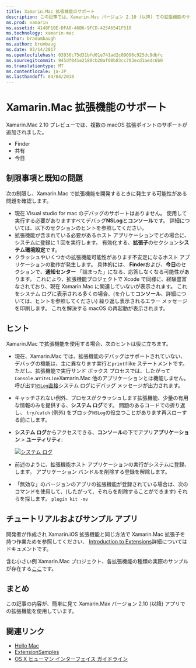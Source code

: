 ```yaml
---
title: Xamarin.Mac 拡張機能のサポート
description: この記事では、Xamarin.Mac バージョン 2.10 (以降) での拡張機能のサポートについて説明します。
ms.prod: xamarin
ms.assetid: 4148F1BE-DFA0-46B6-9FCD-425A6541F510
ms.technology: xamarin-mac
author: bradumbaugh
ms.author: brumbaug
ms.date: 03/14/2017
ms.openlocfilehash: 03936c75d31bfd01e741ad2c09096c925dc9dbfc
ms.sourcegitcommit: 945df041e2180cb20af08b83cc703ecd1aedc6b0
ms.translationtype: MT
ms.contentlocale: ja-JP
ms.lasthandoff: 04/04/2018
---
```

# <a name="xamarinmac-extension-support"></a>Xamarin.Mac 拡張機能のサポート

Xamarin.Mac 2.10 プレビューでは、複数の macOS 拡張ポイントのサポートが追加されました。

- Finder
- 共有
- 今日

<a name="Limitations-and-Known-Issues" />

## <a name="limitations-and-known-issues"></a>制限事項と既知の問題

次の制限し、Xamarin.Mac で拡張機能を開発するときに発生する可能性がある問題を確認します。

* 現在 Visual studio for mac のデバッグのサポートはありません。 使用して実行する必要がありますすべてデバッグ**NSLog**と**コンソール**です。 詳細については、以下のセクションのヒントを参照してください。
* 拡張機能が含まれている必要があるホスト アプリケーションでどの場合に、システムに登録に 1 回を実行します。 有効化する、**拡張子**のセクション**システム環境設定**です。 
* クラッシュやいくつかの拡張機能可能性があります不安定になるホスト アプリケーションの動作が発生します。 具体的には、 **Finder**および、**今日**のセクションで、**通知センター** 「詰まった」になる、応答しなくなる可能性があります。 これにより、拡張機能プロジェクトで Xcode で同様に、経験豊富なされており、現在 Xamarin.Mac に関連していないが表示されます。 これをシステム ログに表示される多くの場合、(を介して**コンソール**、詳細については、ヒントを参照してください) 繰り返し表示されるエラー メッセージを印刷します。 これを解決する macOS の再起動が表示されます。

<a name="Tips" />

## <a name="tips"></a>ヒント

Xamarin.Mac で拡張機能を使用する場合、次のヒントは役に立ちます。

- 現在、Xamarin.Mac では、拡張機能のデバッグはサポートされていない、デバッグの機能は、主に異なります実行と`printf`like ステートメントです。 ただし、拡張機能で実行サンド ボックス プロセスでは、したがって`Console.WriteLine`Xamarin.Mac 他のアプリケーションとは機能しません。 呼び出す[`NSLog`直接](https://gist.github.com/chamons/e2e409013a449cfbe1f2fbe5547f6554)システム ログにデバッグ メッセージが出力されます。
- キャッチされない例外、プロセスがクラッシュします拡張機能、少量の有用な情報のみを提供する、**システム ログ**です。 問題のあるコードでの折り返し、 `try/catch` (例外) をブロック`NSLog`の役立つことがあります再スローする前にします。
- **システム ログ**からアクセスできる、**コンソール**の下でアプリ**アプリケーション** > **ユーティリティ**:

    [![](extensions-images/extension02.png "システム ログ")](extensions-images/extension02.png#lightbox)
- 前述のように、拡張機能ホスト アプリケーションの実行がシステムに登録、します。 アプリケーション バンドルを削除する登録を解除します。 
- 「無効な」のバージョンのアプリの拡張機能が登録されている場合は、次のコマンドを使用して、(したがって、それらを削除することができます) それらを探します。 `plugin kit -mv`


<a name="Walkthrough-and-Sample-App" />

## <a name="walkthrough-and-sample-app"></a>チュートリアルおよびサンプル アプリ

開発者が作成され Xamarin.iOS 拡張機能と同じ方法で Xamarin.Mac 拡張子を持つ作業ためを参照してください、 [Introduction to Extensions](~/ios/platform/extensions.md)詳細についてはドキュメントです。

含む小さい例 Xamarin.Mac プロジェクト、各拡張機能の種類の実際のサンプルが存在する[ここ](https://developer.xamarin.com/samples/mac/ExtensionSamples/)です。

<a name="Summary" />

## <a name="summary"></a>まとめ

この記事の内容が、簡単に見て Xamarin.Max バージョン 2.10 (以降) アプリでの拡張機能を使用しています。

## <a name="related-links"></a>関連リンク

- [Hello Mac](~/mac/get-started/hello-mac.md)
- [ExtensionSamples](https://developer.xamarin.com/samples/mac/ExtensionSamples/)
- [OS X ヒューマン インターフェイス ガイドライン](https://developer.apple.com/library/mac/documentation/UserExperience/Conceptual/OSXHIGuidelines/)

